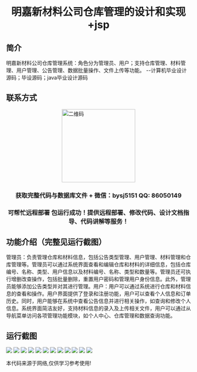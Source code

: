 <p><h1 align="center">明嘉新材料公司仓库管理的设计和实现+jsp</h1></p>

## 简介
明嘉新材料公司仓库管理系统：角色分为管理员、用户；支持仓库管理、材料管理、用户管理、公告管理、数据批量操作、文件上传等功能。    --计算机毕业设计源码；毕设源码；java毕业设计源码


## 联系方式
<img src="https://bs-1329754181.cos.ap-shanghai.myqcloud.com/wx.jpg" alt="二维码" style="display: block; margin: 0 auto;" width="200px">
<p><h3 align="center">获取完整代码与数据库文件 + 微信：bysj5151 QQ: 86050149</h3></p>
<p><h3 align="center">可帮忙远程部署 包运行成功！提供远程部署、修改代码、设计文档指导、代码讲解等服务！</h3></p>

## 功能介绍（完整见运行截图）
管理员：负责管理仓库和材料信息，包括公告类型管理、用户管理、材料管理和仓库管理等。管理员可以通过系统界面查看和编辑仓库和材料的详细信息，包括仓库编号、名称、类型、用户信息以及材料编号、名称、类型和数量等。管理员还可执行增删改查操作，包括批量删除，重置用户密码和管理用户身份信息。此外，管理员能够添加公告类型并对其进行管理。用户：用户可以通过系统进行仓库和材料信息的查看和操作。用户界面提供了登录和注册功能，用户可以查看个人信息和订单历史。同时，用户能够在系统中查看公告信息并进行相关操作，如查询和修改个人信息。系统界面简洁友好，支持材料信息的录入及上传相关文件，用户可以通过从导航菜单访问各项管理功能模块，如个人中心、仓库管理和数据查询功能。


## 运行截图
![](https://bs-1329754181.cos.ap-shanghai.myqcloud.com/ssm/MingJiaNewMaterialsWarehouseManagementJsp/img/001.jpg)
![](https://bs-1329754181.cos.ap-shanghai.myqcloud.com/ssm/MingJiaNewMaterialsWarehouseManagementJsp/img/002.jpg)
![](https://bs-1329754181.cos.ap-shanghai.myqcloud.com/ssm/MingJiaNewMaterialsWarehouseManagementJsp/img/003.jpg)
![](https://bs-1329754181.cos.ap-shanghai.myqcloud.com/ssm/MingJiaNewMaterialsWarehouseManagementJsp/img/004.jpg)
![](https://bs-1329754181.cos.ap-shanghai.myqcloud.com/ssm/MingJiaNewMaterialsWarehouseManagementJsp/img/005.jpg)
![](https://bs-1329754181.cos.ap-shanghai.myqcloud.com/ssm/MingJiaNewMaterialsWarehouseManagementJsp/img/006.jpg)
![](https://bs-1329754181.cos.ap-shanghai.myqcloud.com/ssm/MingJiaNewMaterialsWarehouseManagementJsp/img/007.jpg)
![](https://bs-1329754181.cos.ap-shanghai.myqcloud.com/ssm/MingJiaNewMaterialsWarehouseManagementJsp/img/008.jpg)
![](https://bs-1329754181.cos.ap-shanghai.myqcloud.com/ssm/MingJiaNewMaterialsWarehouseManagementJsp/img/009.jpg)
![](https://bs-1329754181.cos.ap-shanghai.myqcloud.com/ssm/MingJiaNewMaterialsWarehouseManagementJsp/img/010.jpg)
![](https://bs-1329754181.cos.ap-shanghai.myqcloud.com/ssm/MingJiaNewMaterialsWarehouseManagementJsp/img/011.jpg)
![](https://bs-1329754181.cos.ap-shanghai.myqcloud.com/ssm/MingJiaNewMaterialsWarehouseManagementJsp/img/012.jpg)

<p>本代码来源于网络,仅供学习参考使用!</p>
